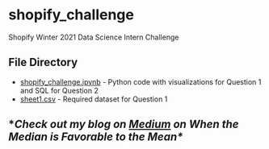 # shopify_challenge
Shopify Winter 2021 Data Science Intern Challenge

## File Directory
* [shopify_challenge.ipynb](https://github.com/ralterman/shopify_challenge/blob/master/shopify_challenge.ipynb) - Python code with visualizations for Question 1 and SQL for Question 2
* [sheet1.csv](https://github.com/ralterman/shopify_challenge/blob/master/sheet1.csv) - Required dataset for Question 1

## \**Check out my blog on [Medium](https://towardsdatascience.com/when-the-median-is-favorable-to-the-mean-c5b01b149ec0) on When the Median is Favorable to the Mean\**
